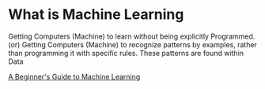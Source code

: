 # What is Machine Learning
Getting Computers (Machine) to learn without being explicitly Programmed.
(or)
Getting Computers (Machine) to recognize patterns by examples, rather than programming it with specific rules. These patterns are found within Data












[A Beginner's Guide to Machine Learning](https://www.linkedin.com/pulse/beginners-guide-machine-learning-randy-lao-/?trk=v-feed "Permalink to ")
